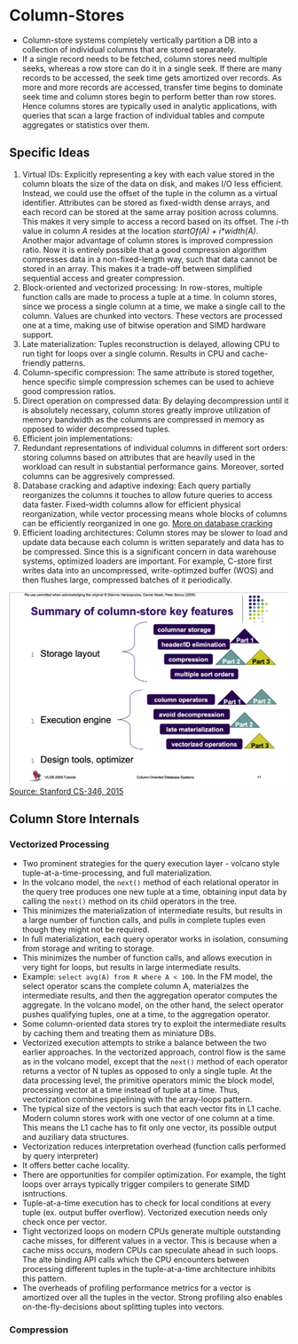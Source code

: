 # Column-Stores

* Column-store systems completely vertically partition a DB into a collection of individual columns that are stored separately.
* If a single record needs to be fetched, column stores need multiple seeks, whereas a row store can do it in a single seek. If there are many records to be accessed, the seek time gets amortized over records. As more and more records are accessed, transfer time begins to dominate seek time and column stores begin to perform better than row stores. Hence columns stores are typically used in analytic applications, with queries that scan a large fraction of individual tables and compute aggregates or statistics over them.

## Specific Ideas

1. Virtual IDs: Explicitly representing a key with each value stored in the column bloats the size of the data on disk, and makes I/O less efficient. Instead, we could use the offset of the tuple in the column as a virtual identifier. Attributes can be stored as fixed-width dense arrays, and each record can be stored at the same array position across columns. This makes it very simple to access a record based on its offset. The *i*-th value in column *A* resides at the location *startOf(A) + i\*width(A)*. Another major advantage of column stores is improved compression ratio. Now it is entirely possible that a good compression algorithm compresses data in a non-fixed-length way, such that data cannot be stored in an array. This makes it a trade-off between simplified sequential access and greater compression.
2. Block-oriented and vectorized processing: In row-stores, multiple function calls are made to process a tuple at a time. In column stores, since we process a single column at a time, we make a single call to the column. Values are chunked into vectors. These vectors are processed one at a time, making use of bitwise operation and SIMD hardware support.
3. Late materialization: Tuples reconstruction is delayed, allowing CPU to run tight for loops over a single column. Results in CPU and cache-friendly patterns.
4. Column-specific compression: The same attribute is stored together, hence specific simple compression schemes can be used to achieve good compression ratios.
5. Direct operation on compressed data: By delaying decompression until it is absolutely necessary, column stores greatly improve utilization of memory bandwidth as the columns are compressed in memory as opposed to wider decompressed tuples.
6. Efficient join implementations: 
7. Redundant representations of individual columns in different sort orders: storing columns based on attributes that are heavily used in the workload can result in substantial performance gains. Moreover, sorted columns can be aggresively compressed.
8. Database cracking and adaptive indexing: Each query partially reorganizes the columns it touches to allow future queries to access data faster. Fixed-width columns allow for efficient physical reorganization, while vector processing means whole blocks of columns can be efficiently reorganized in one go. [More on database cracking](cracking.md)
9. Efficient loading architectures: Column stores may be slower to load and update data because each column is written separately and data has to be compressed. Since this is a significant concern in data warehouse systems, optimized loaders are important. For example, C-store first writes data into an uncompressed, write-optimzed buffer (WOS) and then flushes large, compressed batches of it periodically.

![Column Store Features](resources/col_features.png "Column-store Features")[Source: Stanford CS-346, 2015](https://web.stanford.edu/class/cs346/2015/notes/old/column.pdf)

## Column Store Internals

### Vectorized Processing

* Two prominent strategies for the query execution layer - volcano style tuple-at-a-time-processing, and full materialization.
* In the volcano model, the `next()` method of each relational operator in the query tree produces one new tuple at a time, obtaining input data by calling the `next()` method on its child operators in the tree.
* This minimizes the materialization of intermediate results, but results in a large number of function calls, and pulls in complete tuples even though they might not be required.
* In full materialization, each query operator works in isolation, consuming from storage and writing to storage.
* This minimizes the number of function calls, and allows execution in very tight for loops, but results in large intermediate results.
* Example: `select avg(A) from R where A < 100`. In the FM model, the select operator scans the complete column A, materialzes the intermediate results, and then the aggregation operator computes the aggregate. In the volcano model, on the other hand, the select operator pushes qualifying tuples, one at a time, to the aggregation operator.
* Some column-oriented data stores try to exploit the intermediate results by caching them and treating them as miniature DBs.
* Vectorized execution attempts to strike a balance between the two earlier approaches. In the vectorized approach, control flow is the same as in the volcano model, except that the `next()` method of each operator returns a vector of N tuples as opposed to only a single tuple. At the data processing level, the primitive operators mimic the block model, processing vector at a time instead of tuple at a time. Thus, vectorization combines pipelining with the array-loops pattern.
* The typical size of the vectors is such that each vector fits in L1 cache. Modern column stores work with one vector of one column at a time. This means the L1 cache has to fit only one vector, its possible output and auziliary data structures. 
* Vectorization reduces interpretation overhead (function calls performed by query interpreter)
* It offers better cache locality.
* There are opportunities for compiler optimization. For example, the tight loops over arrays typically trigger compilers to generate SIMD isntructions.
* Tuple-at-a-time execution has to check for local conditions at every tuple (ex. output buffer overflow). Vectorized execution needs only check once per vector.
* Tight vectorized loops on modern CPUs generate multiple outstanding cache misses, for different values in a vector. This is because when a cache miss occurs, modern CPUs can speculate ahead in such loops. The alte binding API calls which the CPU encounters between processing different tuples in the tuple-at-a-time architecture inhibits this pattern.
* The overheads of profiling performance metrics for a vector is amortized over all the tuples in the vector. Strong profiling also enables on-the-fly-decisions about splitting tuples into vectors.

### Compression
